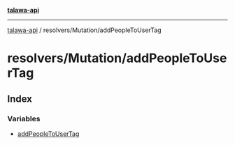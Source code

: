 [**talawa-api**](../../../README.md)

***

[talawa-api](../../../modules.md) / resolvers/Mutation/addPeopleToUserTag

# resolvers/Mutation/addPeopleToUserTag

## Index

### Variables

- [addPeopleToUserTag](variables/addPeopleToUserTag.md)
